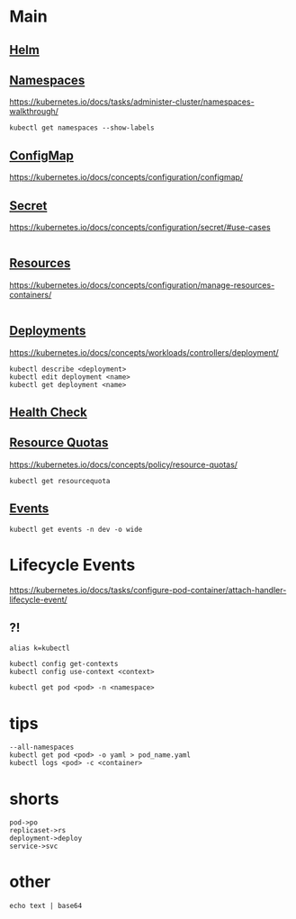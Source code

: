 # Main

## [Helm](./../Helm/Helm.md)

## [Namespaces](CKAD_namespaces.md)
https://kubernetes.io/docs/tasks/administer-cluster/namespaces-walkthrough/
```
kubectl get namespaces --show-labels
```

## [ConfigMap](CKAD_ConfigMap.md)
https://kubernetes.io/docs/concepts/configuration/configmap/
## [Secret](CKAD_secret.md)
https://kubernetes.io/docs/concepts/configuration/secret/#use-cases

```

```

## [Resources](CKAD_resources.md)
https://kubernetes.io/docs/concepts/configuration/manage-resources-containers/

```

```

## [Deployments](CKAD_deployments.md)
https://kubernetes.io/docs/concepts/workloads/controllers/deployment/

```
kubectl describe <deployment>
kubectl edit deployment <name>
kubectl get deployment <name>
```
## [Health Check](CKAD_health_check.md)

## [Resource Quotas](CKAD_resource_quotas.md)
https://kubernetes.io/docs/concepts/policy/resource-quotas/
```
kubectl get resourcequota
```
## [Events](CKAD_events.md)

```
kubectl get events -n dev -o wide
```

# Lifecycle Events
https://kubernetes.io/docs/tasks/configure-pod-container/attach-handler-lifecycle-event/


## ?!
```
alias k=kubectl

kubectl config get-contexts
kubectl config use-context <context>

kubectl get pod <pod> -n <namespace>
```

# tips
```
--all-namespaces
kubectl get pod <pod> -o yaml > pod_name.yaml
kubectl logs <pod> -c <container> 
```

# shorts
```
pod->po
replicaset->rs
deployment->deploy
service->svc
```

# other

```
echo text | base64
```